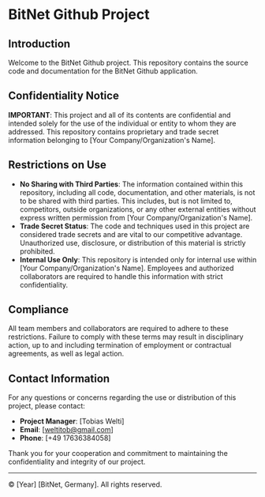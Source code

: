 # BitNet Github Project

## Introduction
Welcome to the BitNet Github project. This repository contains the source code and documentation for the BitNet Github application.

## Confidentiality Notice
**IMPORTANT**: This project and all of its contents are confidential and intended solely for the use of the individual or entity to whom they are addressed. This repository contains proprietary and trade secret information belonging to [Your Company/Organization's Name].

## Restrictions on Use
- **No Sharing with Third Parties**: The information contained within this repository, including all code, documentation, and other materials, is not to be shared with third parties. This includes, but is not limited to, competitors, outside organizations, or any other external entities without express written permission from [Your Company/Organization's Name].
- **Trade Secret Status**: The code and techniques used in this project are considered trade secrets and are vital to our competitive advantage. Unauthorized use, disclosure, or distribution of this material is strictly prohibited.
- **Internal Use Only**: This repository is intended only for internal use within [Your Company/Organization's Name]. Employees and authorized collaborators are required to handle this information with strict confidentiality.

## Compliance
All team members and collaborators are required to adhere to these restrictions. Failure to comply with these terms may result in disciplinary action, up to and including termination of employment or contractual agreements, as well as legal action.

## Contact Information
For any questions or concerns regarding the use or distribution of this project, please contact:

- **Project Manager**: [Tobias Welti]
- **Email**: [weltitob@gmail.com]
- **Phone**: [+49 17636384058]

Thank you for your cooperation and commitment to maintaining the confidentiality and integrity of our project.

---

© [Year] [BitNet, Germany]. All rights reserved.
